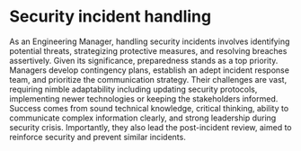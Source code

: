 # Security incident handling

As an Engineering Manager, handling security incidents involves identifying potential threats, strategizing protective measures, and resolving breaches assertively. Given its significance, preparedness stands as a top priority. Managers develop contingency plans, establish an adept incident response team, and prioritize the communication strategy. Their challenges are vast, requiring nimble adaptability including updating security protocols, implementing newer technologies or keeping the stakeholders informed. Success comes from sound technical knowledge, critical thinking, ability to communicate complex information clearly, and strong leadership during security crisis. Importantly, they also lead the post-incident review, aimed to reinforce security and prevent similar incidents.